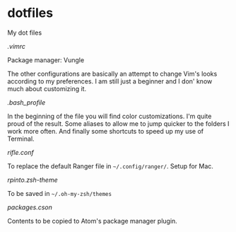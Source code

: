 # dotfiles
My dot files

*.vimrc*

Package manager: Vungle

The other configurations are basically an attempt to change Vim's looks according to my preferences. I am still just a beginner and I don' know much about customizing it.

*.bash_profile*

In the beginning of the file you will find color customizations. I'm quite proud of the result.
Some aliases to allow me to jump quicker to the folders I work more often.
And finally some shortcuts to speed up my use of Terminal.

*rifle.conf*

To replace the default Ranger file in `~/.config/ranger/`. Setup for Mac.

*rpinto.zsh-theme*

To be saved in `~/.oh-my-zsh/themes`

*packages.cson*

Contents to be copied to Atom's package manager plugin.
